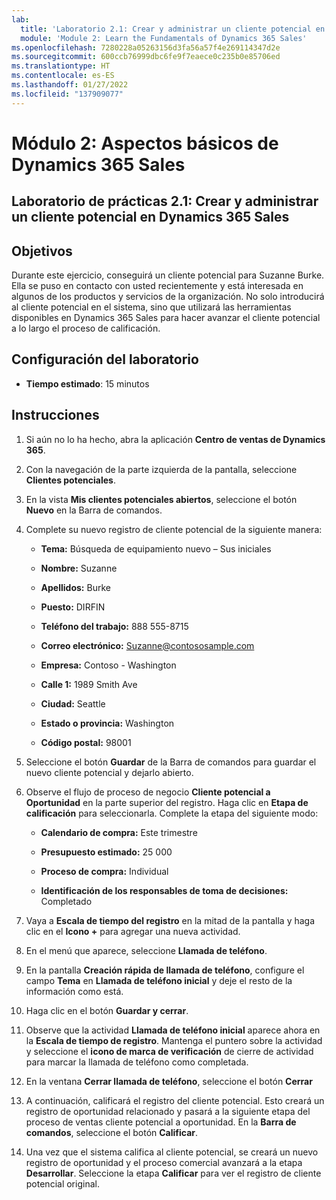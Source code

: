 ```yaml
---
lab:
  title: 'Laboratorio 2.1: Crear y administrar un cliente potencial en Dynamics 365 Sales'
  module: 'Module 2: Learn the Fundamentals of Dynamics 365 Sales'
ms.openlocfilehash: 7280228a05263156d3fa56a57f4e269114347d2e
ms.sourcegitcommit: 600ccb76999dbc6fe9f7eaece0c235b0e85706ed
ms.translationtype: HT
ms.contentlocale: es-ES
ms.lasthandoff: 01/27/2022
ms.locfileid: "137909077"
---
```

<a name="module-2-learn-the-fundamentals-of-dynamics-365-sales"></a>Módulo 2: Aspectos básicos de Dynamics 365 Sales
========================

## <a name="practice-lab-21---create-and-manage-a-lead-in-dynamics-365-sales"></a>Laboratorio de prácticas 2.1: Crear y administrar un cliente potencial en Dynamics 365 Sales

## <a name="objectives"></a>Objetivos

Durante este ejercicio, conseguirá un cliente potencial para Suzanne Burke. Ella se puso en contacto con usted recientemente y está interesada en algunos de los productos y servicios de la organización. No solo introducirá al cliente potencial en el sistema, sino que utilizará las herramientas disponibles en Dynamics 365 Sales para hacer avanzar el cliente potencial a lo largo el proceso de calificación.


## <a name="lab-setup"></a>Configuración del laboratorio

  - **Tiempo estimado**: 15 minutos

## <a name="instructions"></a>Instrucciones

1. Si aún no lo ha hecho, abra la aplicación **Centro de ventas de Dynamics 365**. 

2. Con la navegación de la parte izquierda de la pantalla, seleccione **Clientes potenciales**. 

3. En la vista **Mis clientes potenciales abiertos**, seleccione el botón **Nuevo** en la Barra de comandos.

4. Complete su nuevo registro de cliente potencial de la siguiente manera:

    - **Tema:** Búsqueda de equipamiento nuevo – Sus iniciales

    - **Nombre:** Suzanne

    - **Apellidos:** Burke

    - **Puesto:** DIRFIN

    - **Teléfono del trabajo:** 888 555-8715

    - **Correo electrónico:** Suzanne@contososample.com

    - **Empresa:** Contoso - Washington

    - **Calle 1:** 1989 Smith Ave

    - **Ciudad:** Seattle

    - **Estado o provincia:** Washington

    - **Código postal:** 98001 

5. Seleccione el botón **Guardar** de la Barra de comandos para guardar el nuevo cliente potencial y dejarlo abierto.

6. Observe el flujo de proceso de negocio **Cliente potencial a Oportunidad** en la parte superior del registro. Haga clic en **Etapa de calificación** para seleccionarla. Complete la etapa del siguiente modo:

    - **Calendario de compra:** Este trimestre

    - **Presupuesto estimado:** 25 000 

    - **Proceso de compra:** Individual

    - **Identificación de los responsables de toma de decisiones:** Completado

7. Vaya a **Escala de tiempo del registro** en la mitad de la pantalla y haga clic en el **Icono +** para agregar una nueva actividad. 

8. En el menú que aparece, seleccione **Llamada de teléfono**.

9. En la pantalla **Creación rápida de llamada de teléfono**, configure el campo **Tema** en **Llamada de teléfono inicial** y deje el resto de la información como está. 

10. Haga clic en el botón **Guardar y cerrar**.

11. Observe que la actividad **Llamada de teléfono inicial** aparece ahora en la **Escala de tiempo de registro**. Mantenga el puntero sobre la actividad y seleccione el **icono de marca de verificación** de cierre de actividad para marcar la llamada de teléfono como completada. 

12. En la ventana **Cerrar llamada de teléfono**, seleccione el botón **Cerrar** 

13. A continuación, calificará el registro del cliente potencial. Esto creará un registro de oportunidad relacionado y pasará a la siguiente etapa del proceso de ventas cliente potencial a oportunidad. En la **Barra de comandos**, seleccione el botón **Calificar**. 

14. Una vez que el sistema califica al cliente potencial, se creará un nuevo registro de oportunidad y el proceso comercial avanzará a la etapa **Desarrollar**. Seleccione la etapa **Calificar** para ver el registro de cliente potencial original. 
